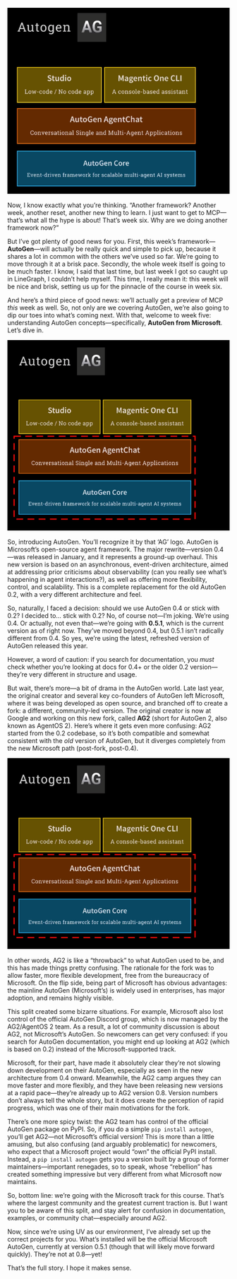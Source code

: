
![](../img/63.png)

Now, I know exactly what you’re thinking. “Another framework? Another week, another reset, another new thing to learn. I just want to get to MCP—that’s what all the hype is about! That’s week six. Why are we doing another framework now?”

But I’ve got plenty of good news for you. First, this week’s framework—**AutoGen**—will actually be really quick and simple to pick up, because it shares a lot in common with the others we’ve used so far. We’re going to move through it at a brisk pace. Secondly, the whole week itself is going to be much faster. I know, I said that last time, but last week I got so caught up in LineGraph, I couldn’t help myself. This time, I really mean it: this week will be nice and brisk, setting us up for the pinnacle of the course in week six.

And here’s a third piece of good news: we’ll actually get a preview of MCP *this* week as well. So, not only are we covering AutoGen, we’re also going to dip our toes into what’s coming next. With that, welcome to week five: understanding AutoGen concepts—specifically, **AutoGen from Microsoft**. Let’s dive in.

![](../img/64.png)

So, introducing AutoGen. You’ll recognize it by that ‘AG’ logo. AutoGen is Microsoft’s open-source agent framework. The major rewrite—version 0.4—was released in January, and it represents a ground-up overhaul. This new version is based on an asynchronous, event-driven architecture, aimed at addressing prior criticisms about observability (can you really see what’s happening in agent interactions?), as well as offering more flexibility, control, and scalability. This is a complete replacement for the old AutoGen 0.2, with a very different architecture and feel.

So, naturally, I faced a decision: should we use AutoGen 0.4 or stick with 0.2? I decided to… stick with 0.2? No, of course not—I’m joking. We’re using 0.4. Or actually, not even that—we’re going with **0.5.1**, which is the current version as of right now. They’ve moved beyond 0.4, but 0.5.1 isn’t radically different from 0.4. So yes, we’re using the latest, refreshed version of AutoGen released this year.

However, a word of caution: if you search for documentation, you *must* check whether you’re looking at docs for 0.4+ or the older 0.2 version—they’re very different in structure and usage.

But wait, there’s more—a bit of drama in the AutoGen world. Late last year, the original creator and several key co-founders of AutoGen left Microsoft, where it was being developed as open source, and branched off to create a fork: a different, community-led version. The original creator is now at Google and working on this new fork, called **AG2** (short for AutoGen 2, also known as AgentOS 2). Here’s where it gets even more confusing: AG2 started from the 0.2 codebase, so it’s both compatible and somewhat consistent with the *old* version of AutoGen, but it diverges completely from the new Microsoft path (post-fork, post-0.4).

![](../img/64.png)

In other words, AG2 is like a “throwback” to what AutoGen used to be, and this has made things pretty confusing. The rationale for the fork was to allow faster, more flexible development, free from the bureaucracy of Microsoft. On the flip side, being part of Microsoft has obvious advantages: the mainline AutoGen (Microsoft’s) is widely used in enterprises, has major adoption, and remains highly visible.

This split created some bizarre situations. For example, Microsoft also lost control of the official AutoGen Discord group, which is now managed by the AG2/AgentOS 2 team. As a result, a lot of community discussion is about AG2, not Microsoft’s AutoGen. So newcomers can get very confused: if you search for AutoGen documentation, you might end up looking at AG2 (which is based on 0.2) instead of the Microsoft-supported track.

Microsoft, for their part, have made it absolutely clear they’re not slowing down development on their AutoGen, especially as seen in the new architecture from 0.4 onward. Meanwhile, the AG2 camp argues they can move faster and more flexibly, and they have been releasing new versions at a rapid pace—they’re already up to AG2 version 0.8. Version numbers don’t always tell the whole story, but it does create the perception of rapid progress, which was one of their main motivations for the fork.

There’s one more spicy twist: the AG2 team has control of the official AutoGen package on PyPI. So, if you do a simple `pip install autogen`, you’ll get AG2—not Microsoft’s official version! This is more than a little amusing, but also confusing (and arguably problematic) for newcomers, who expect that a Microsoft project would “own” the official PyPI install. Instead, a `pip install autogen` gets you a version built by a group of former maintainers—important renegades, so to speak, whose “rebellion” has created something impressive but very different from what Microsoft now maintains.

So, bottom line: we’re going with the Microsoft track for this course. That’s where the largest community and the greatest current traction is. But I want you to be aware of this split, and stay alert for confusion in documentation, examples, or community chat—especially around AG2.

Now, since we’re using UV as our environment, I’ve already set up the correct projects for you. What’s installed will be the official Microsoft AutoGen, currently at version 0.5.1 (though that will likely move forward quickly). They’re not at 0.8—yet!

That’s the full story. I hope it makes sense.
